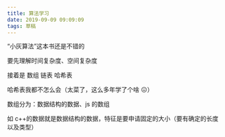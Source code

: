 ```yaml
---
title: 算法学习
date: 2019-09-09 09:09:09
tags: 草稿
---
```


“小灰算法”这本书还是不错的

要先理解时间复杂度、空间复杂度

接着是 数组 链表 哈希表

哈希表我都不怎么会（太菜了，这么多年学了个啥 😖）

数组分为：数据结构的数据、js 的数组

如 c++的数据就是数据结构的数据，特征是要申请固定的大小（要有确定的长度以及类型）
